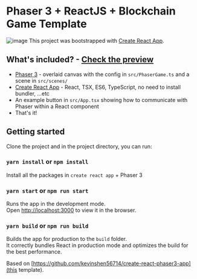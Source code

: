 # Phaser 3 + ReactJS + Blockchain Game Template
![image](https://user-images.githubusercontent.com/11501902/149049053-f46a9d1e-7075-4258-9102-cdbcbe7198ba.png)
This project was bootstrapped with [Create React App](https://github.com/facebook/create-react-app).

## What's included? - [Check the preview](https://create-react-phaser3-app.netlify.app/)

- [Phaser 3](https://github.com/photonstorm/phaser) - overlaid canvas with the config in `src/PhaserGame.ts` and a scene in `src/scenes/`
- [Create React App](https://github.com/facebook/create-react-app) - React, TSX, ES6, TypeScript, no need to install bundler, ...etc
- An example button in `src/App.tsx` showing how to communicate with Phaser within a React component
- That's it!
## Getting started

Clone the project and in the project directory, you can run:

### `yarn install` or `npm install`

Install all the packages in `create react app` + Phaser 3

### `yarn start` or `npm run start`

Runs the app in the development mode.\
Open [http://localhost:3000](http://localhost:3000) to view it in the browser.

### `yarn build` or `npm run build`

Builds the app for production to the `build` folder.\
It correctly bundles React in production mode and optimizes the build for the best performance.


Based on [https://github.com/kevinshen56714/create-react-phaser3-app](this template).